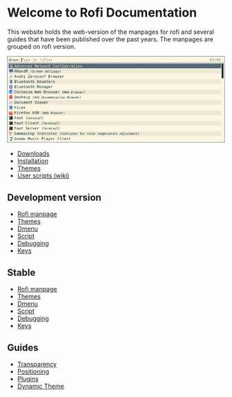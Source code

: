 # Welcome to Rofi Documentation

This website holds the web-version of the manpages for rofi and several guides
that have been published over the past years.
The manpages are grouped on rofi version.

![rofi](images/rofi.png)

- [Downloads](downloads.md)
- [Installation](INSTALL.md)
- [Themes](themes/themes.md)
- [User scripts (wiki)](https://github.com/davatorium/rofi/wiki/User-scripts)

## Development version

- [Rofi manpage](current/rofi.1.markdown)
- [Themes](current/rofi-theme.5.markdown)
- [Dmenu](current/rofi-dmenu.5.markdown)
- [Script](current/rofi-script.5.markdown)
- [Debugging](current/rofi-debugging.5.markdown)
- [Keys](current/rofi-keys.5.markdown)

## Stable

- [Rofi manpage](1.7.5/rofi.1.markdown)
- [Themes](1.7.5/rofi-theme.5.markdown)
- [Dmenu](1.7.5/rofi-dmenu.5.markdown)
- [Script](1.7.5/rofi-script.5.markdown)
- [Debugging](1.7.5/rofi-debugging.5.markdown)
- [Keys](1.7.5/rofi-keys.5.markdown)

## Guides

- [Transparency](guides/Transparency/theme3-transparency)
- [Positioning](guides/Positioning/theme3-positioning)
- [Plugins](guides/Plugins/2017-04-19-rofi-140-sneak-preview-plugins.md)
- [Dynamic Theme](guides/DynamicThemes/dynamic_themes.md)
